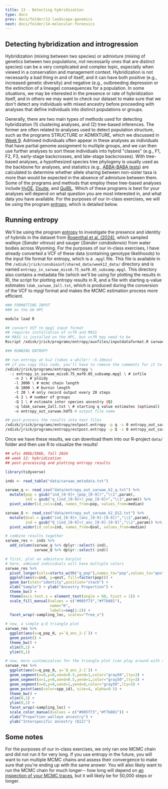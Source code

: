 ```yaml
---
title: 13 - Detecting hybridization
type: docs
prev: docs/folder/12-landscape-genomics
next: docs/folder/14-molecular-forensics
---
```


## Detecting hybridization and introgression
Hybridization (mixing between two species) or admixture (mixing of genetics between two populations, not necessarily ones that are distinct species) can be a very complicated and complex topic, especially when viewed in a conservation and management context. Hybridization is not necessarily a bad thing in and of itself, and it can have both positive (e.g., increased genetic diversity) and negative (e.g., outbreeding depression or the extinction of a lineage) consequences for a population. In some situations, we may be interested in the presence or rate of hybridization itself, and in others we may want to check our dataset to make sure that we don't detect any individuals with mixed ancestry before proceeding with analyses that define individuals into distinct populations or groups.

Generally, there are two main types of methods used for detecting hybridization (1) clustering analyses, and (2) tree-based inferences. The former are often related to analyses used to detect population structure, such as the programs STRUCTURE or ADMIXTURE, which we discussed in [Week 9](https://jessicarick.github.io/bioinformatics-for-conservation/docs/folder/10-population-structure/). Admixed individuals often appear in these analyses as individuals that have partial genome assignment to multiple groups, and we can then use further analyses to sort these individuals into hybrid "classes" (e.g., F1, F2, F3, early-stage backcrosses, and late-stage backcrosses). With tree-based analyses, a hypothesized species tree phylogeny is usually used as the backbone for analyses, and statistics (e.g., [ABBA-BABA tests]()) are calculated to determine whether allele sharing between non-sister taxa is more than would be expected in the absence of admixture between them. Some of the programs and methods that employ these tree-based analyses include [HyDE](https://hybridization-detection.readthedocs.io/), [Dsuite](https://github.com/millanek/Dsuite), and [QuIBL](https://github.com/miriammiyagi/QuIBL). Which of these programs is best for your analyses will depend on what question you are most interested in, and what data you have available. For the purposes of our in-class exercises, we will be using the program [entropy](https://bitbucket.org/buerklelab/mixedploidy-entropy/src/master/), which is detailed below.

## Running entropy
We'll be using the program [entropy](https://bitbucket.org/buerklelab/mixedploidy-entropy/src/master/) to investigate the presence and identity of hybrids in the dataset from [Rosenthal et al. (2024)](https://doi.org/10.1002/ece3.11706), which sampled walleye (*Sander vitreus*) and sauger (*Sander candadensis*) from water bodies across Wyoming. For the purposes of our in-class exercises, I have already converted a VCF of these data (containing genotype likelihoods) to the input file format for entropy, which is a `.mpgl` file. This file is available in the `/xdisk/jrick/consbioinf/shared_data/week12_data/` directory and is named `entropy_in_sarwae_miss0.75_maf0.05_subsamp.mpgl`. This directory also contains a metadata file (which we'll be using for plotting the results in R), the script for plotting entropy results in R, and a file with starting q-value estimates `ldak_sarwae_2all.txt`, which is produced during the conversion of the VCF to mpgl format and makes the MCMC estimation process more efficient.

```sh
### FORMATTING INPUT
### on the UA HPC

module load R 

## convert VCF to mpgl input format
## requires installation of vcfR and MASS
## MASS is installed on the HPC, but vcfR may need to be
Rscript /xdisk/jrick/programs/entropy/auxfiles/inputdataformat.R sarwae_miss0.75_maf0.05_subsamp.vcf 

### RUNNING ENTROPY

## run entropy at k=2 (takes a while!! ~5-10min)
## if you copy this code, you'll have to remove the comments for it to run!
/xdisk/jrick/programs/entropy/entropy \
  -i entropy_in_sarwae_miss0.75_maf0.05_subsamp.mpgl \ # infile
	-n 2 \ # ploidy
	-l 3000 \ # mcmc chain length
	-b 1000 \ # burnin length
	-t 20 \ # only record output every 20 steps
	-k 2 \ # number of groups
	-Q 1 \ # estimate inter species ancestry (Q)
	-q ldak_sarwae_2all.txt \ # starting q value estimates (optional)
	-o entropy_out_sarwae.hdf5 # output file name

## post-process the results into text files
/xdisk/jrick/programs/entropy/estpost.entropy -p q -s 0 entropy_out_sarwae.hdf5 -o entropy_out_sarwae_k2_q.txt
/xdisk/jrick/programs/entropy/estpost.entropy -p Q -s 0 entropy_out_sarwae.hdf5 -o entropy_out_sarwae_k2_Q12.txt
```

Once we have these results, we can download them into our R-project `data/` folder and then use R to visualize the results!

```r
## wfsc 496b/596b, fall 2024
## week 12: hybridization
## post-processing and plotting entropy results

library(tidyverse)

inds <- read_table("data/sarwae_metadata.txt")

sarwae_q <- read_csv("data/entropy_out_sarwae_k2_q.txt") %>%
  mutate(pop = gsub("ind_[0-9]+_(pop_[0-9])","\\1",param),
         ind = gsub("q_(ind_[0-9]+)_pop_[0-9]+","\\1",param)) %>%
  pivot_wider(id_cols=ind, names_from=pop, values_from=median)

sarwae_Q <- read_csv("data/entropy_out_sarwae_k2_Q12.txt") %>%
  mutate(Qval = gsub("ind_[0-9]+_(anc_[0-9]-[0-9])","\\1",param),
         ind = gsub("Q_(ind_[0-9]+)_anc_[0-9]-[0-9]","\\1",param)) %>%
  pivot_wider(id_cols=ind, names_from=Qval, values_from=median)

# combine results together
sarwae_res <- inds %>%
  add_column(sarwae_q %>% dplyr::select(-ind),
             sarwae_Q %>% dplyr::select(-ind))

# first, plot an admixture barplot
# here, admixed individuals will have multiple colors
sarwae_res %>%
  pivot_longer(cols=starts_with("q_pop"),names_to="pop",values_to="qest") %>%
  ggplot(aes(x=ind, y=qest, fill=factor(pop))) + 
  geom_bar(stat="identity",position="stack") +
  xlab("Sample") + ylab("Ancestry Proportion") +
  theme_bw() +
  theme(axis.text.x = element_text(angle = 60, hjust = 1)) +
  scale_fill_manual(values = c("#005f73","#f7b801"),
                    name="K",
                    labels=seq(1:2)) +
  facet_wrap(~sampling_loc, scales="free_x")

# now, a simple q-Q triangle plot
sarwae_res %>%
  ggplot(aes(x=q_pop_0, y=`Q_anc_2-1`)) +
  geom_point() +
  theme_bw() +
  xlim(0,1) +
  ylim(0,1)

# now, more customization for the triangle plot (can play around with this!)
sarwae_res %>%
  ggplot(aes(x=q_pop_0, y=`Q_anc_2-1`)) +
  geom_segment(x=0,y=0,xend=0.5,yend=1,color="gray50",lty=3) +
  geom_segment(x=1,y=0,xend=0.5,yend=1,color="gray50",lty=3) +
  geom_segment(x=0,y=0,xend=1,yend=0,color="gray50",lty=3) +
  geom_point(aes(color=spp_id), size=4, alpha=0.5) +
  theme_bw() +
  xlim(0,1) +
  ylim(0,1) +
  facet_wrap(~sampling_loc) +
  scale_color_manual(values = c("#005f73","#f7b801")) +
  xlab("Proportion walleye ancestry") +
  ylab("Interspecific ancestry (Q12)")

```

## Some notes
For the purposes of our in-class exercises, we only ran one MCMC chain and did not run it for very long. If you use entropy in the future, you will want to run multiple MCMC chains and assess their convergence to make sure that you're ending up with the same answer. You will also likely want to run the MCMC chain for much longer-- how long will depend on [an inspection of your MCMC traces](https://drvalle1.github.io/20_MCMC_convergence.html), but it will likely be for 50,000 steps or longer.
